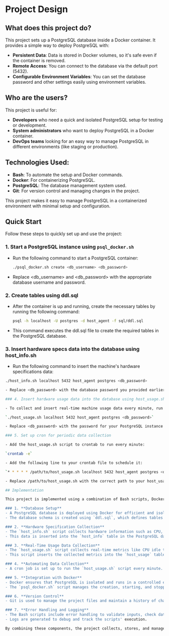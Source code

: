 # Project Design

## What does this project do?
This project sets up a PostgreSQL database inside a Docker container. It provides a simple way to deploy PostgreSQL with:
- **Persistent Data**: Data is stored in Docker volumes, so it's safe even if the container is removed.
- **Remote Access**: You can connect to the database via the default port (5432).
- **Configurable Environment Variables**: You can set the database password and other settings easily using environment variables.

## Who are the users?
This project is useful for:
- **Developers** who need a quick and isolated PostgreSQL setup for testing or development.
- **System administrators** who want to deploy PostgreSQL in a Docker container.
- **DevOps teams** looking for an easy way to manage PostgreSQL in different environments (like staging or production).

## Technologies Used:
- **Bash**: To automate the setup and Docker commands.
- **Docker**: For containerizing PostgreSQL.
- **PostgreSQL**: The database management system used.
- **Git**: For version control and managing changes in the project.

This project makes it easy to manage PostgreSQL in a containerized environment with minimal setup and configuration.

## Quick Start

Follow these steps to quickly set up and use the project:

### 1. Start a PostgreSQL instance using `psql_docker.sh`

- Run the following command to start a PostgreSQL container:
  ```bash
  ./psql_docker.sh create <db_username> <db_password>

- Replace <db_username> and <db_password> with the appropriate database username and password.

### 2. Create tables using ddl.sql

- After the container is up and running, create the necessary tables by running the following command:
  ``` bash
  psql -h localhost -U postgres -d host_agent -f sql/ddl.sql

- This command executes the ddl.sql file to create the required tables in the PostgreSQL database.

### 3. Insert hardware specs data into the database using host_info.sh

- Run the following command to insert the machine's hardware specifications data:
``` bash
./host_info.sh localhost 5432 host_agent postgres <db_password>

- Replace <db_password> with the database password you provided earlier.

### 4. Insert hardware usage data into the database using host_usage.sh

- To collect and insert real-time machine usage data every minute, run:

`./host_usage.sh localhost 5432 host_agent postgres <db_password>`

- Replace <db_password> with the password for your PostgreSQL instance.

### 5. Set up cron for periodic data collection

- Add the host_usage.sh script to crontab to run every minute:

`crontab -e` 

- Add the following line to your crontab file to schedule it:

`* * * * * /path/to/host_usage.sh localhost 5432 host_agent postgres <db_password>`

- Replace /path/to/host_usage.sh with the correct path to your host_usage.sh script and <db_password> with your database password.

## Implementation

This project is implemented using a combination of Bash scripts, Docker, PostgreSQL, and Linux utilities. Here's an overview of the key components and how they were implemented:

### 1. **Database Setup**
- A PostgreSQL database is deployed using Docker for efficient and isolated data storage. 
- The database schema is created using `ddl.sql`, which defines tables for hardware specifications (`host_info`) and real-time usage data (`host_usage`).

### 2. **Hardware Specification Collection**
- The `host_info.sh` script collects hardware information such as CPU, memory, and disk specifications using Linux commands like `vmstat`, `lscpu`, and `df`. 
- This data is inserted into the `host_info` table in the PostgreSQL database.

### 3. **Real-Time Usage Data Collection**
- The `host_usage.sh` script collects real-time metrics like CPU idle time, memory usage, and disk I/O using Linux commands like `vmstat` and `df`.
- This script inserts the collected metrics into the `host_usage` table in the database.

### 4. **Automating Data Collection**
- A cron job is set up to run the `host_usage.sh` script every minute. This ensures continuous data collection without manual intervention.

### 5. **Integration with Docker**
- Docker ensures that PostgreSQL is isolated and runs in a controlled environment.
- The `psql_docker.sh` script manages the creation, starting, and stopping of the PostgreSQL Docker container, providing flexibility and simplicity in deployment.

### 6. **Version Control**
- Git is used to manage the project files and maintain a history of changes. Branches were used for different features, and merging ensured a clean and tested main branch.

### 7. **Error Handling and Logging**
- The Bash scripts include error handling to validate inputs, check database connectivity, and ensure reliable operation.
- Logs are generated to debug and track the scripts' execution.

By combining these components, the project collects, stores, and manages system hardware and usage data efficiently in a structured manner.

